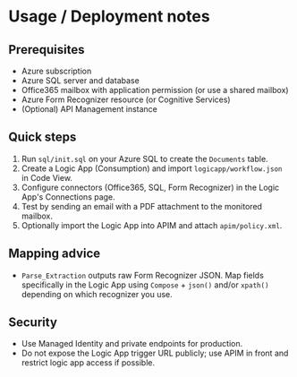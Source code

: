 # Usage / Deployment notes


## Prerequisites


- Azure subscription
- Azure SQL server and database
- Office365 mailbox with application permission (or use a shared mailbox)
- Azure Form Recognizer resource (or Cognitive Services)
- (Optional) API Management instance


## Quick steps


1. Run `sql/init.sql` on your Azure SQL to create the `Documents` table.
2. Create a Logic App (Consumption) and import `logicapp/workflow.json` in Code View.
3. Configure connectors (Office365, SQL, Form Recognizer) in the Logic App's Connections page.
4. Test by sending an email with a PDF attachment to the monitored mailbox.
5. Optionally import the Logic App into APIM and attach `apim/policy.xml`.


## Mapping advice


- `Parse_Extraction` outputs raw Form Recognizer JSON. Map fields specifically in the Logic App using `Compose` + `json()` and/or `xpath()` depending on which recognizer you use.


## Security


- Use Managed Identity and private endpoints for production.
- Do not expose the Logic App trigger URL publicly; use APIM in front and restrict logic app access if possible.
